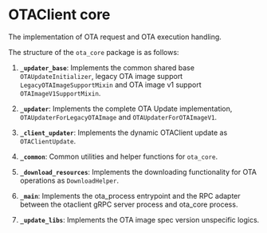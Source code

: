 # OTAClient core

The implementation of OTA request and OTA execution handling.

The structure of the `ota_core` package is as follows:

1. **`_updater_base`**: Implements the common shared base `OTAUpdateInitializer`, legacy OTA image support `LegacyOTAImageSupportMixin` and OTA image v1 support `OTAImageV1SupportMixin`.

2. **`_updater`**: Implements the complete OTA Update implementation, `OTAUpdaterForLegacyOTAImage` and `OTAUpdaterForOTAImageV1`.

3. **`_client_updater`**: Implements the dynamic OTAClient update as `OTAClientUpdate`.

4. **`_common`**: Common utilities and helper functions for `ota_core`.

5. **`_download_resources`**: Implements the downloading functionality for OTA operations as `DownloadHelper`.

6. **`_main`**: Implements the ota_process entrypoint and the RPC adapter between the otaclient gRPC server process and ota_core process.

7. **`_update_libs`**: Implements the OTA image spec version unspecific logics.
